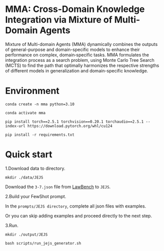 # MMA: Cross-Domain Knowledge Integration via Mixture of Multi-Domain Agents
Mixture of Multi-domain Agents (MMA) dynamically combines the outputs of general-purpose and domain-specific models to enhance their performance on complex, domain‑specific tasks. MMA formulates the integration process as a search problem, using Monte Carlo Tree Search (MCTS) to find the path that optimally harmonizes the respective strengths of different models in generalization and domain-specific knowledge. 

# Environment
`conda create -n mma python=3.10`

`conda activate mma`

`pip install torch==2.5.1 torchvision==0.20.1 torchaudio==2.5.1 --index-url https://download.pytorch.org/whl/cu124`

`pip install -r requirements.txt`

# Quick start
1.Download data to directory.

`mkdir ./data/JEJS`

Download the `3-7.json` file from [LawBench](https://github.com/open-compass/LawBench) to `JEJS`.

2.Build your FewShot prompt.

In the `prompts/JEJS directory`, complete all json files with examples.

Or you can skip adding examples and proceed directly to the next step.

3.Run.

`mkdir ./output/JEJS`

`bash scripts/run_jejs_generator.sh`
